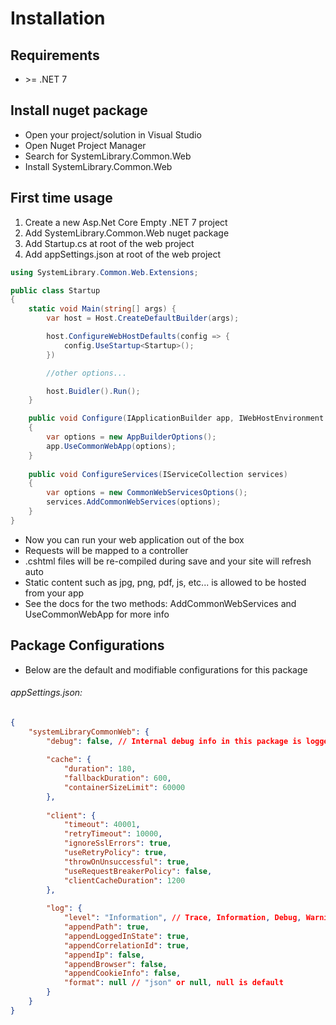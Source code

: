 ﻿# Installation

## Requirements
* &gt;= .NET 7

## Install nuget package

* Open your project/solution in Visual Studio
* Open Nuget Project Manager
* Search for SystemLibrary.Common.Web
* Install SystemLibrary.Common.Web

## First time usage
1. Create a new Asp.Net Core Empty .NET 7 project
2. Add SystemLibrary.Common.Web nuget package
3. Add Startup.cs at root of the web project
4. Add appSettings.json at root of the web project

```csharp 
using SystemLibrary.Common.Web.Extensions;

public class Startup 
{
	static void Main(string[] args) {
		var host = Host.CreateDefaultBuilder(args);

		host.ConfigureWebHostDefaults(config => {
			config.UseStartup<Startup>();
		})

		//other options...

		host.Buidler().Run();
	}

	public void Configure(IApplicationBuilder app, IWebHostEnvironment env)
	{
		var options = new AppBuilderOptions();
		app.UseCommonWebApp(options);
	}
	
	public void ConfigureServices(IServiceCollection services)
	{
		var options = new CommonWebServicesOptions();
		services.AddCommonWebServices(options);
	}
}
```

* Now you can run your web application out of the box
* Requests will be mapped to a controller
* .cshtml files will be re-compiled during save and your site will refresh auto 
* Static content such as jpg, png, pdf, js, etc... is allowed to be hosted from your app
* See the docs for the two methods: AddCommonWebServices and UseCommonWebApp for more info

## Package Configurations
* Below are the default and modifiable configurations for this package

###### appSettings.json:
```json  
{
	"systemLibraryCommonWeb": {
		"debug": false, // Internal debug info in this package is logged if true
		
		"cache": {
			"duration": 180,
			"fallbackDuration": 600,
			"containerSizeLimit": 60000
		},
		
		"client": {
			"timeout": 40001,
			"retryTimeout": 10000,
			"ignoreSslErrors": true,
			"useRetryPolicy": true,
			"throwOnUnsuccessful": true,
			"useRequestBreakerPolicy": false,
			"clientCacheDuration": 1200
		},
		
		"log": {
			"level": "Information", // Trace, Information, Debug, Warning, Error, None
			"appendPath": true,
			"appendLoggedInState": true,
			"appendCorrelationId": true,
			"appendIp": false,
			"appendBrowser": false,
			"appendCookieInfo": false,
			"format": null // "json" or null, null is default
		}
	}
}
```  
 